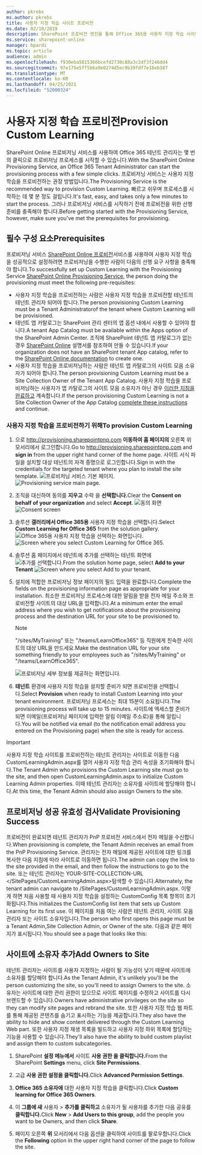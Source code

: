 ```yaml
---
author: pkrebs
ms.author: pkrebs
title: 사용자 지정 학습 사이트 프로비전
ms.date: 02/10/2019
description: SharePoint 프로비전 엔진을 통해 Office 365용 사용자 지정 학습 사이트 프로비전
ms.service: sharepoint-online
manager: bpardi
ms.topic: article
audience: admin
ms.openlocfilehash: f930eba5815366bcefd2730c88a3c2df3f246dd4
ms.sourcegitcommit: 97e175e5ff5b6a9e0274d5ec9b39fdf7e18eb387
ms.translationtype: MT
ms.contentlocale: ko-KR
ms.lasthandoff: 04/25/2021
ms.locfileid: "52000324"
---
```

# <a name="provision-custom-learning"></a><span data-ttu-id="a54e1-103">사용자 지정 학습 프로비전</span><span class="sxs-lookup"><span data-stu-id="a54e1-103">Provision Custom Learning</span></span>

<span data-ttu-id="a54e1-104">SharePoint Online 프로비저닝 서비스를 사용하여 Office 365 테넌트 관리자는 몇 번의 클릭으로 프로비저닝 프로세스를 시작할 수 있습니다.</span><span class="sxs-lookup"><span data-stu-id="a54e1-104">With the SharePoint Online Provisioning Service, an Office 365 Tenant Administrator can start the provisioning process with a few simple clicks.</span></span> <span data-ttu-id="a54e1-105">프로비저닝 서비스는 사용자 지정 학습을 프로비전하는 권장 방법입니다.</span><span class="sxs-lookup"><span data-stu-id="a54e1-105">The Provisioning Service is the recommended way to provision Custom Learning.</span></span> <span data-ttu-id="a54e1-106">빠르고 쉬우며 프로세스를 시작하는 데 몇 분 정도 걸립니다.</span><span class="sxs-lookup"><span data-stu-id="a54e1-106">It's fast, easy, and takes only a few minutes to start the process.</span></span> <span data-ttu-id="a54e1-107">그러나 프로비저닝 서비스를 시작하기 전에 프로비전을 위한 선행 준비를 충족해야 합니다.</span><span class="sxs-lookup"><span data-stu-id="a54e1-107">Before getting started with the Provisioning Service, however, make sure you've met the prerequisites for provisioning.</span></span>

## <a name="prerequisites"></a><span data-ttu-id="a54e1-108">필수 구성 요소</span><span class="sxs-lookup"><span data-stu-id="a54e1-108">Prerequisites</span></span>
 
<span data-ttu-id="a54e1-109">프로비저닝 서비스 [SharePoint Online 프로비전](https://provisioning.sharepointpnp.com)서비스를 사용하여 사용자 지정 학습을 성공적으로 설정하려면 프로비저닝을 수행한 사람이 다음의 선행 요구 사항을 충족해야 합니다.</span><span class="sxs-lookup"><span data-stu-id="a54e1-109">To successfully set up Custom Learning with the Provisioning Service [SharePoint Online Provisioning Service](https://provisioning.sharepointpnp.com), the person doing the provisioning must meet the following pre-requisites:</span></span> 
 
- <span data-ttu-id="a54e1-110">사용자 지정 학습을 프로비전하는 사람은 사용자 지정 학습을 프로비전할 테넌트의 테넌트 관리자 되어야 합니다.</span><span class="sxs-lookup"><span data-stu-id="a54e1-110">The person provisioning Custom Learning must be a Tenant Administratorof the tenant where Custom Learning will be provisioned.</span></span>  
- <span data-ttu-id="a54e1-111">테넌트 앱 카탈로그는 SharePoint 관리 센터의 앱 옵션 내에서 사용할 수 있어야 합니다.</span><span class="sxs-lookup"><span data-stu-id="a54e1-111">A tenant App Catalog must be available within the Apps option of the SharePoint Admin Center.</span></span> <span data-ttu-id="a54e1-112">조직에 SharePoint 테넌트 앱 카탈로그가 없는 경우 [SharePoint Online](/sharepoint/use-app-catalog) 설명서를 참조하여 만들 수 있습니다.</span><span class="sxs-lookup"><span data-stu-id="a54e1-112">If your organization does not have an SharePoint tenant App catalog, refer to the [SharePoint Online documentation](/sharepoint/use-app-catalog) to create one.</span></span>  
- <span data-ttu-id="a54e1-113">사용자 지정 학습을 프로비저닝하는 사람은 테넌트 앱 카탈로그의 사이트 모음 소유자가 되어야 합니다.</span><span class="sxs-lookup"><span data-stu-id="a54e1-113">The person provisioning Custom Learning must be a Site Collection Owner of the Tenant App Catalog.</span></span> <span data-ttu-id="a54e1-114">사용자 지정 학습을 프로비저닝하는 사용자가 앱 카탈로그의 사이트 모음 소유자가 아닌 경우 [이러한 지침을 완료하고](addappadmin.md) 계속합니다.</span><span class="sxs-lookup"><span data-stu-id="a54e1-114">If the person provisioning Custom Learning is not a Site Collection Owner of the App Catalog [complete these instructions](addappadmin.md) and continue.</span></span> 

### <a name="to-provision-custom-learning"></a><span data-ttu-id="a54e1-115">사용자 지정 학습을 프로비전하기 위해</span><span class="sxs-lookup"><span data-stu-id="a54e1-115">To provision Custom Learning</span></span>

1. <span data-ttu-id="a54e1-116">으로 http://provisioning.sharepointpnp.com **이동하여 홈 페이지의** 오른쪽 위 모서리에서 로그인합니다.</span><span class="sxs-lookup"><span data-stu-id="a54e1-116">Go to http://provisioning.sharepointpnp.com and **sign in** from the upper right hand corner of the home page.</span></span>  <span data-ttu-id="a54e1-117">사이트 서식 파일을 설치할 대상 테넌트의 자격 증명으로 로그인합니다.</span><span class="sxs-lookup"><span data-stu-id="a54e1-117">Sign in with the  credentials for the targeted tenant where you plan to install the site template.</span></span>
<span data-ttu-id="a54e1-118">![프로비저닝 서비스 기본 페이지.](media/inst_signin.png)</span><span class="sxs-lookup"><span data-stu-id="a54e1-118">![Provisioning service main page.](media/inst_signin.png)</span></span>

2. <span data-ttu-id="a54e1-119">조직을 대신하여 동의를 **지우고** 수락 을 **선택합니다.**</span><span class="sxs-lookup"><span data-stu-id="a54e1-119">Clear the **Consent on behalf of your organization** and select **Accept**.</span></span>
<span data-ttu-id="a54e1-120">![동의 화면](media/inst_perms.png)</span><span class="sxs-lookup"><span data-stu-id="a54e1-120">![Consent screen](media/inst_perms.png)</span></span>

3. <span data-ttu-id="a54e1-121">솔루션 **갤러리에서 Office 365용** 사용자 지정 학습을 선택합니다.</span><span class="sxs-lookup"><span data-stu-id="a54e1-121">Select **Custom Learning for Office 365** from the solution gallery.</span></span>
<span data-ttu-id="a54e1-122">![Office 365용 사용자 지정 학습을 선택하는 화면입니다.](media/inst_select.png)</span><span class="sxs-lookup"><span data-stu-id="a54e1-122">![Screen where you select Custom Learning for Office 365.](media/inst_select.png)</span></span>

4. <span data-ttu-id="a54e1-123">솔루션 홈 페이지에서 테넌트에 추가를 선택하는 테넌트 화면에  
 ![ 추가를 선택합니다.](media/inst_add.png)</span><span class="sxs-lookup"><span data-stu-id="a54e1-123">From the solution home page, select **Add to your Tenant**
![Screen where you select Add to your tenant.](media/inst_add.png)</span></span>

5. <span data-ttu-id="a54e1-124">설치에 적합한 프로비저닝 정보 페이지의 필드 입력을 완료합니다.</span><span class="sxs-lookup"><span data-stu-id="a54e1-124">Complete the fields on the provisioning information page as appropriate for your installation.</span></span> <span data-ttu-id="a54e1-125">최소한 프로비저닝 프로세스에 대한 알림을 받을 전자 메일 주소와 프로비전할 사이트의 대상 URL을 입력합니다.</span><span class="sxs-lookup"><span data-stu-id="a54e1-125">At a minimum enter the email address where you wish to get notifications about the provisioning process and the destination URL for your site to be provisioned to.</span></span>  
   > [!NOTE]
   > <span data-ttu-id="a54e1-126">"/sites/MyTraining" 또는 "/teams/LearnOffice365" 등 직원에게 친숙한 사이트의 대상 URL을 만드세요.</span><span class="sxs-lookup"><span data-stu-id="a54e1-126">Make the destination URL for your site something friendly to your employees such as "/sites/MyTraining" or "/teams/LearnOffice365".</span></span>

   ![프로비저닝 세부 정보를 제공하는 화면입니다.](media/inst_options.png)

6. <span data-ttu-id="a54e1-128">**테넌트** 환경에 사용자 지정 학습을 설치할 준비가 되면 프로비전을 선택합니다.</span><span class="sxs-lookup"><span data-stu-id="a54e1-128">Select **Provision** when ready to install Custom Learning into your tenant environment.</span></span>  <span data-ttu-id="a54e1-129">프로비저닝 프로세스는 최대 15분이 소요됩니다.</span><span class="sxs-lookup"><span data-stu-id="a54e1-129">The provisioning process will take up to 15 minutes.</span></span> <span data-ttu-id="a54e1-130">사이트에 액세스할 준비가 되면 이메일(프로비저닝 페이지에 입력한 알림 이메일 주소로)을 통해 알립니다.</span><span class="sxs-lookup"><span data-stu-id="a54e1-130">You will be notified via email (to the notification email address you entered on the Provisioning page) when the site is ready for access.</span></span>

> [!IMPORTANT]
> <span data-ttu-id="a54e1-131">사용자 지정 학습 사이트를 프로비전하는 테넌트 관리자는 사이트로 이동한 다음 CustomLearningAdmin.aspx를 열어 사용자 지정 학습 관리 속성을 초기화해야 합니다.</span><span class="sxs-lookup"><span data-stu-id="a54e1-131">The Tenant Admin who provisions the Custom Learning site must go to the site, and then open CustomLearningAdmin.aspx to initialize Custom Learning Admin properties.</span></span> <span data-ttu-id="a54e1-132">이때 테넌트 관리자는 소유자를 사이트에 할당해야 합니다.</span><span class="sxs-lookup"><span data-stu-id="a54e1-132">At this time, the Tenant Admin should also assign Owners to the site.</span></span> 

## <a name="validate-provisioning-success"></a><span data-ttu-id="a54e1-133">프로비저닝 성공 유효성 검사</span><span class="sxs-lookup"><span data-stu-id="a54e1-133">Validate Provisioning Success</span></span>

<span data-ttu-id="a54e1-134">프로비전이 완료되면 테넌트 관리자가 PnP 프로비전 서비스에서 전자 메일을 수신합니다.</span><span class="sxs-lookup"><span data-stu-id="a54e1-134">When provisioning is complete, the Tenant Admin receives an email from the PnP Provisioning Service.</span></span> <span data-ttu-id="a54e1-135">관리자는 전자 메일에 제공된 사이트에 대한 링크를 복사한 다음 지침에 따라 사이트로 이동하면 됩니다.</span><span class="sxs-lookup"><span data-stu-id="a54e1-135">The admin can copy the link to the site provided in the email, and then follow the instructions to go to the site.</span></span> <span data-ttu-id="a54e1-136">또는 테넌트 관리자는 YOUR-SITE-COLLECTION-URL </SitePages/CustomLearningAdmin.aspx>탐색할 수 있습니다.</span><span class="sxs-lookup"><span data-stu-id="a54e1-136">Alternately, the tenant admin can navigate to <YOUR-SITE-COLLECTION-URL>/SitePages/CustomLearningAdmin.aspx.</span></span> <span data-ttu-id="a54e1-137">이렇게 하면 처음 사용할 때 사용자 지정 학습을 설정하는 CustomConfig 목록 항목이 초기화됩니다.</span><span class="sxs-lookup"><span data-stu-id="a54e1-137">This initializes the CustomConfig list item that sets up Custom Learning for its first use.</span></span> <span data-ttu-id="a54e1-138">이 페이지를 처음 여는 사람은 테넌트 관리자, 사이트 모음 관리자 또는 사이트 소유자입니다.</span><span class="sxs-lookup"><span data-stu-id="a54e1-138">The person who first opens this page must be a Tenant Admin,Site Collection Admin, or Owner of the site.</span></span> <span data-ttu-id="a54e1-139">다음과 같은 페이지가 표시됩니다.</span><span class="sxs-lookup"><span data-stu-id="a54e1-139">You should see a page that looks like this:</span></span> 

## <a name="add-owners-to-site"></a><span data-ttu-id="a54e1-140">사이트에 소유자 추가</span><span class="sxs-lookup"><span data-stu-id="a54e1-140">Add Owners to Site</span></span>
<span data-ttu-id="a54e1-141">테넌트 관리자는 사이트를 사용자 지정하는 사람이 될 가능성이 낮기 때문에 사이트에 소유자를 할당해야 합니다.</span><span class="sxs-lookup"><span data-stu-id="a54e1-141">As the Tenant Admin, it's unlikely you'll be the person customizing the site, so you'll need to assign Owners to the site.</span></span> <span data-ttu-id="a54e1-142">소유자는 사이트에 대한 관리 권한이 있으므로 사이트 페이지를 수정하고 사이트를 다시 브랜드할 수 있습니다.</span><span class="sxs-lookup"><span data-stu-id="a54e1-142">Owners have administrative privileges on the site so they can modify site pages and rebrand the site.</span></span> <span data-ttu-id="a54e1-143">또한 사용자 지정 학습 웹 파트를 통해 제공된 콘텐츠를 숨기고 표시하는 기능을 제공합니다.</span><span class="sxs-lookup"><span data-stu-id="a54e1-143">They also have the ability to hide and show content delivered through the Custom Learning Web part.</span></span> <span data-ttu-id="a54e1-144">또한 사용자 지정 재생 목록을 빌드하고 사용자 지정 하위 목록에 할당하는 기능을 사용할 수 있습니다.</span><span class="sxs-lookup"><span data-stu-id="a54e1-144">They'll also have the ability to build custom playlist and assign them to custom subcategories.</span></span>  

1. <span data-ttu-id="a54e1-145">SharePoint **설정 메뉴에서** 사이트 **사용 권한 을 클릭합니다.**</span><span class="sxs-lookup"><span data-stu-id="a54e1-145">From the SharePoint **Settings** menu, click **Site Permissions**.</span></span>
2. <span data-ttu-id="a54e1-146">고급 **사용 권한 설정을 클릭합니다.**</span><span class="sxs-lookup"><span data-stu-id="a54e1-146">Click **Advanced Permission Settings**.</span></span>
3. <span data-ttu-id="a54e1-147">**Office 365 소유자에** 대한 사용자 지정 학습을 클릭합니다.</span><span class="sxs-lookup"><span data-stu-id="a54e1-147">Click **Custom learning for Office 365 Owners**.</span></span>
4. <span data-ttu-id="a54e1-148">이 **그룹에 새** 사용자  >  **추가를 클릭하고** 소유자가 될 사용자를 추가한 다음 공유를 **클릭합니다.**</span><span class="sxs-lookup"><span data-stu-id="a54e1-148">Click **New** > **Add Users to this group**, add the people you want to be Owners, and then click **Share**.</span></span>

8. <span data-ttu-id="a54e1-149">페이지 오른쪽 **위** 모서리에서 다음 옵션을 클릭하여 사이트를 팔로우합니다.</span><span class="sxs-lookup"><span data-stu-id="a54e1-149">Click the **Following** option in the upper right hand corner of the page to follow the site.</span></span>  

